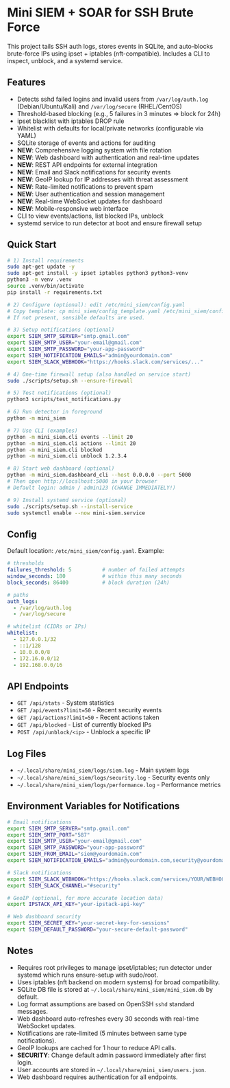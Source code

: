 # Mini SIEM + SOAR for SSH Brute Force

This project tails SSH auth logs, stores events in SQLite, and auto-blocks brute-force IPs using ipset + iptables (nft-compatible). Includes a CLI to inspect, unblock, and a systemd service.

## Features
- Detects sshd failed logins and invalid users from `/var/log/auth.log` (Debian/Ubuntu/Kali) and `/var/log/secure` (RHEL/CentOS)
- Threshold-based blocking (e.g., 5 failures in 3 minutes => block for 24h)
- ipset blacklist with iptables DROP rule
- Whitelist with defaults for local/private networks (configurable via YAML)
- SQLite storage of events and actions for auditing
- **NEW**: Comprehensive logging system with file rotation
- **NEW**: Web dashboard with authentication and real-time updates
- **NEW**: REST API endpoints for external integration
- **NEW**: Email and Slack notifications for security events
- **NEW**: GeoIP lookup for IP addresses with threat assessment
- **NEW**: Rate-limited notifications to prevent spam
- **NEW**: User authentication and session management
- **NEW**: Real-time WebSocket updates for dashboard
- **NEW**: Mobile-responsive web interface
- CLI to view events/actions, list blocked IPs, unblock
- systemd service to run detector at boot and ensure firewall setup

## Quick Start

```bash
# 1) Install requirements
sudo apt-get update -y
sudo apt-get install -y ipset iptables python3 python3-venv
python3 -m venv .venv
source .venv/bin/activate
pip install -r requirements.txt

# 2) Configure (optional): edit /etc/mini_siem/config.yaml
# Copy template: cp mini_siem/config_template.yaml /etc/mini_siem/config.yaml
# If not present, sensible defaults are used.

# 3) Setup notifications (optional)
export SIEM_SMTP_SERVER="smtp.gmail.com"
export SIEM_SMTP_USER="your-email@gmail.com"
export SIEM_SMTP_PASSWORD="your-app-password"
export SIEM_NOTIFICATION_EMAILS="admin@yourdomain.com"
export SIEM_SLACK_WEBHOOK="https://hooks.slack.com/services/..."

# 4) One-time firewall setup (also handled on service start)
sudo ./scripts/setup.sh --ensure-firewall

# 5) Test notifications (optional)
python3 scripts/test_notifications.py

# 6) Run detector in foreground
python -m mini_siem

# 7) Use CLI (examples)
python -m mini_siem.cli events --limit 20
python -m mini_siem.cli actions --limit 20
python -m mini_siem.cli blocked
python -m mini_siem.cli unblock 1.2.3.4

# 8) Start web dashboard (optional)
python -m mini_siem.dashboard_cli --host 0.0.0.0 --port 5000
# Then open http://localhost:5000 in your browser
# Default login: admin / admin123 (CHANGE IMMEDIATELY!)

# 9) Install systemd service (optional)
sudo ./scripts/setup.sh --install-service
sudo systemctl enable --now mini-siem.service
```

## Config
Default location: `/etc/mini_siem/config.yaml`. Example:

```yaml
# thresholds
failures_threshold: 5          # number of failed attempts
window_seconds: 180            # within this many seconds
block_seconds: 86400           # block duration (24h)

# paths
auth_logs:
  - /var/log/auth.log
  - /var/log/secure

# whitelist (CIDRs or IPs)
whitelist:
  - 127.0.0.1/32
  - ::1/128
  - 10.0.0.0/8
  - 172.16.0.0/12
  - 192.168.0.0/16
```

## API Endpoints
- `GET /api/stats` - System statistics
- `GET /api/events?limit=50` - Recent security events
- `GET /api/actions?limit=50` - Recent actions taken
- `GET /api/blocked` - List of currently blocked IPs
- `POST /api/unblock/<ip>` - Unblock a specific IP

## Log Files
- `~/.local/share/mini_siem/logs/siem.log` - Main system logs
- `~/.local/share/mini_siem/logs/security.log` - Security events only
- `~/.local/share/mini_siem/logs/performance.log` - Performance metrics

## Environment Variables for Notifications

```bash
# Email notifications
export SIEM_SMTP_SERVER="smtp.gmail.com"
export SIEM_SMTP_PORT="587"
export SIEM_SMTP_USER="your-email@gmail.com"
export SIEM_SMTP_PASSWORD="your-app-password"
export SIEM_FROM_EMAIL="siem@yourdomain.com"
export SIEM_NOTIFICATION_EMAILS="admin@yourdomain.com,security@yourdomain.com"

# Slack notifications
export SIEM_SLACK_WEBHOOK="https://hooks.slack.com/services/YOUR/WEBHOOK/URL"
export SIEM_SLACK_CHANNEL="#security"

# GeoIP (optional, for more accurate location data)
export IPSTACK_API_KEY="your-ipstack-api-key"

# Web dashboard security
export SIEM_SECRET_KEY="your-secret-key-for-sessions"
export SIEM_DEFAULT_PASSWORD="your-secure-default-password"
```

## Notes
- Requires root privileges to manage ipset/iptables; run detector under systemd which runs ensure-setup with sudo/root.
- Uses iptables (nft backend on modern systems) for broad compatibility.
- SQLite DB file is stored at `~/.local/share/mini_siem/mini_siem.db` by default.
- Log format assumptions are based on OpenSSH `sshd` standard messages.
- Web dashboard auto-refreshes every 30 seconds with real-time WebSocket updates.
- Notifications are rate-limited (5 minutes between same type notifications).
- GeoIP lookups are cached for 1 hour to reduce API calls.
- **SECURITY**: Change default admin password immediately after first login.
- User accounts are stored in `~/.local/share/mini_siem/users.json`.
- Web dashboard requires authentication for all endpoints.
